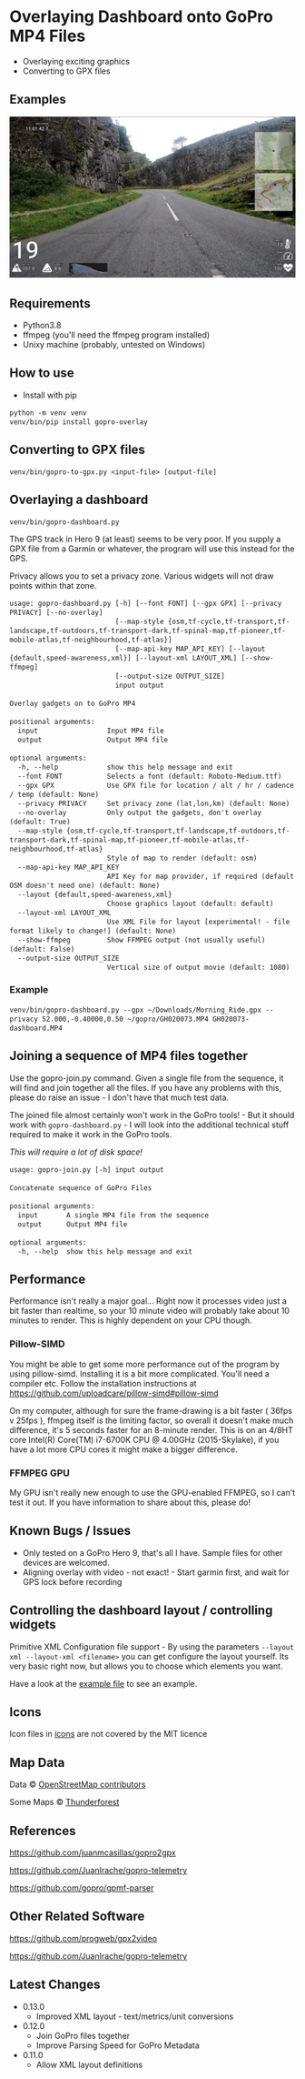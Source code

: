 

# Overlaying Dashboard onto GoPro MP4 Files

- Overlaying exciting graphics
- Converting to GPX files

## Examples

![Example Dashboard Image](examples/2021-09-22-example.png)

## Requirements

- Python3.8
- ffmpeg (you'll need the ffmpeg program installed)
- Unixy machine (probably, untested on Windows)


## How to use

- Install with pip

```shell
python -m venv venv
venv/bin/pip install gopro-overlay
```

## Converting to GPX files

```shell
venv/bin/gopro-to-gpx.py <input-file> [output-file]
```

## Overlaying a dashboard

```shell
venv/bin/gopro-dashboard.py
```


The GPS track in Hero 9 (at least) seems to be very poor. If you supply a GPX file from a Garmin or whatever, the 
program will use this instead for the GPS.

Privacy allows you to set a privacy zone. Various widgets will not draw points within that zone.

```
usage: gopro-dashboard.py [-h] [--font FONT] [--gpx GPX] [--privacy PRIVACY] [--no-overlay]
                          [--map-style {osm,tf-cycle,tf-transport,tf-landscape,tf-outdoors,tf-transport-dark,tf-spinal-map,tf-pioneer,tf-mobile-atlas,tf-neighbourhood,tf-atlas}]
                          [--map-api-key MAP_API_KEY] [--layout {default,speed-awareness,xml}] [--layout-xml LAYOUT_XML] [--show-ffmpeg]
                          [--output-size OUTPUT_SIZE]
                          input output

Overlay gadgets on to GoPro MP4

positional arguments:
  input                 Input MP4 file
  output                Output MP4 file

optional arguments:
  -h, --help            show this help message and exit
  --font FONT           Selects a font (default: Roboto-Medium.ttf)
  --gpx GPX             Use GPX file for location / alt / hr / cadence / temp (default: None)
  --privacy PRIVACY     Set privacy zone (lat,lon,km) (default: None)
  --no-overlay          Only output the gadgets, don't overlay (default: True)
  --map-style {osm,tf-cycle,tf-transport,tf-landscape,tf-outdoors,tf-transport-dark,tf-spinal-map,tf-pioneer,tf-mobile-atlas,tf-neighbourhood,tf-atlas}
                        Style of map to render (default: osm)
  --map-api-key MAP_API_KEY
                        API Key for map provider, if required (default OSM doesn't need one) (default: None)
  --layout {default,speed-awareness,xml}
                        Choose graphics layout (default: default)
  --layout-xml LAYOUT_XML
                        Use XML File for layout [experimental! - file format likely to change!] (default: None)
  --show-ffmpeg         Show FFMPEG output (not usually useful) (default: False)
  --output-size OUTPUT_SIZE
                        Vertical size of output movie (default: 1080)

```

### Example

```shell
venv/bin/gopro-dashboard.py --gpx ~/Downloads/Morning_Ride.gpx --privacy 52.000,-0.40000,0.50 ~/gopro/GH020073.MP4 GH020073-dashboard.MP4
```

## Joining a sequence of MP4 files together

Use the gopro-join.py command. Given a single file from the sequence, it will find and join together all the files.
If you have any problems with this, please do raise an issue - I don't have that much test data.

The joined file almost certainly won't work in the GoPro tools! - But it should work with `gopro-dashboard.py` - I will look into
the additional technical stuff required to make it work in the GoPro tools.

*This will require a lot of disk space!*

```shell
usage: gopro-join.py [-h] input output

Concatenate sequence of GoPro Files

positional arguments:
  input       A single MP4 file from the sequence
  output      Output MP4 file

optional arguments:
  -h, --help  show this help message and exit

```



## Performance

Performance isn't really a major goal... Right now it processes video just a bit faster than realtime, so your 10 minute video 
will probably take about 10 minutes to render. This is highly dependent on your CPU though. 


### Pillow-SIMD

You might be able to get some more performance out of the program by using pillow-simd. Installing it is a bit more complicated.
You'll need a compiler etc. Follow the installation instructions at https://github.com/uploadcare/pillow-simd#pillow-simd

On my computer, although for sure the frame-drawing is a bit faster ( 36fps v 25fps ), ffmpeg itself is the limiting factor, so 
overall it doesn't make much difference, it's 5 seconds faster for an 8-minute render. This is on an 4/8HT core Intel(R) Core(TM) i7-6700K CPU @ 4.00GHz (2015-Skylake),
if you have a lot more CPU cores it might make a bigger difference.

### FFMPEG GPU

My GPU isn't really new enough to use the GPU-enabled FFMPEG, so I can't test it out. If you have information to share about this, please do! 

## Known Bugs / Issues

- Only tested on a GoPro Hero 9, that's all I have. Sample files for other devices are welcomed.
- Aligning overlay with video - not exact! - Start garmin first, and wait for GPS lock before recording

## Controlling the dashboard layout / controlling widgets

Primitive XML Configuration file support - By using the parameters `--layout xml --layout-xml <filename>` you can get
configure the layout yourself. Its very basic right now, but allows you to choose which elements you want.

Have a look at the [example file](gopro_overlay/layouts/example.xml) to see an example. 

## Icons

Icon files in [icons](gopro_overlay/icons) are not covered by the MIT licence

## Map Data

Data © [OpenStreetMap contributors](http://www.openstreetmap.org/copyright)

Some Maps © [Thunderforest](http://www.thunderforest.com/)

## References

https://github.com/juanmcasillas/gopro2gpx

https://github.com/JuanIrache/gopro-telemetry

https://github.com/gopro/gpmf-parser

## Other Related Software

https://github.com/progweb/gpx2video

https://github.com/JuanIrache/gopro-telemetry


## Latest Changes

- 0.13.0
  - Improved XML layout - text/metrics/unit conversions
- 0.12.0
  - Join GoPro files together 
  - Improve Parsing Speed for GoPro Metadata
- 0.11.0 
  - Allow XML layout definitions 
  